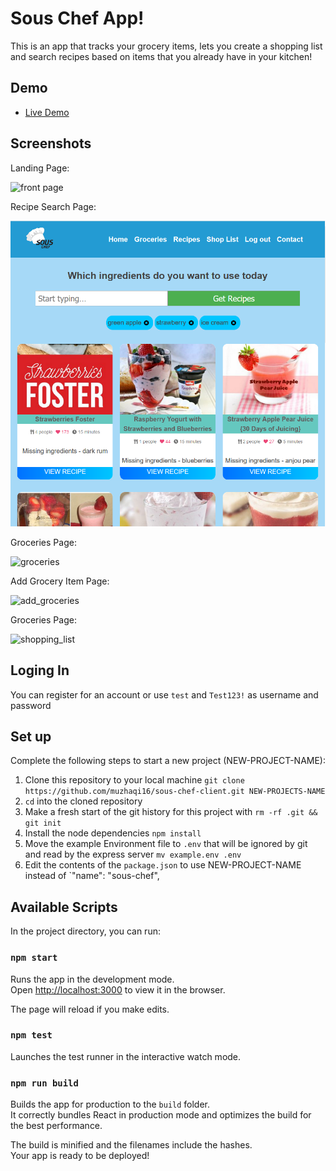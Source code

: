 # Sous Chef App!

This is an app that tracks your grocery items, lets you create a shopping list and search recipes based on items that you already have in your kitchen!
## Demo

- [Live Demo](https://sous-chef.artanmuzhaqi.now.sh/)

## Screenshots
Landing Page:

![front page](img/landing_page.png)

Recipe Search Page:

![search](src/img/recipes_page.png)

Groceries Page:

![groceries](img/groceries_page.png)

Add Grocery Item Page:

![add_groceries](img/add_groceries_page.png)

Groceries Page:

![shopping_list](img/shopping_list.png)

## Loging In

You can register for an account or use `test` and `Test123!` as username and password

## Set up

Complete the following steps to start a new project (NEW-PROJECT-NAME):

1. Clone this repository to your local machine `git clone https://github.com/muzhaqi16/sous-chef-client.git NEW-PROJECTS-NAME`
2. `cd` into the cloned repository
3. Make a fresh start of the git history for this project with `rm -rf .git && git init`
4. Install the node dependencies `npm install`
5. Move the example Environment file to `.env` that will be ignored by git and read by the express server `mv example.env .env`
6. Edit the contents of the `package.json` to use NEW-PROJECT-NAME instead of `"name": "sous-chef",

## Available Scripts

In the project directory, you can run:

### `npm start`

Runs the app in the development mode.<br>
Open [http://localhost:3000](http://localhost:3000) to view it in the browser.

The page will reload if you make edits.<br>

### `npm test`

Launches the test runner in the interactive watch mode.<br>

### `npm run build`

Builds the app for production to the `build` folder.<br>
It correctly bundles React in production mode and optimizes the build for the best performance.

The build is minified and the filenames include the hashes.<br>
Your app is ready to be deployed!
